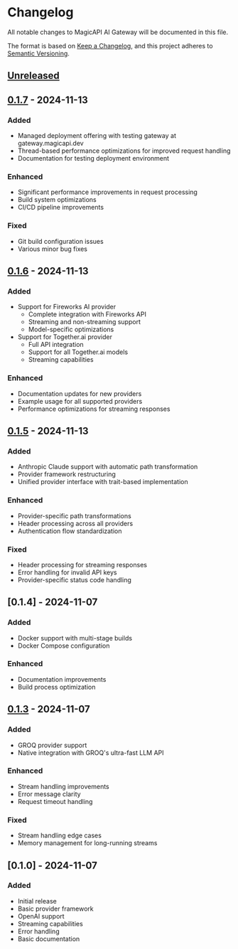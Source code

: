# Changelog

All notable changes to MagicAPI AI Gateway will be documented in this file.

The format is based on [Keep a Changelog](https://keepachangelog.com/en/1.0.0/),
and this project adheres to [Semantic Versioning](https://semver.org/spec/v2.0.0.html).

## [Unreleased]

## [0.1.7] - 2024-11-13
### Added
- Managed deployment offering with testing gateway at gateway.magicapi.dev
- Thread-based performance optimizations for improved request handling
- Documentation for testing deployment environment
### Enhanced
- Significant performance improvements in request processing
- Build system optimizations
- CI/CD pipeline improvements
### Fixed
- Git build configuration issues
- Various minor bug fixes

## [0.1.6] - 2024-11-13
### Added
- Support for Fireworks AI provider
  - Complete integration with Fireworks API
  - Streaming and non-streaming support
  - Model-specific optimizations
- Support for Together.ai provider
  - Full API integration
  - Support for all Together.ai models
  - Streaming capabilities
### Enhanced
- Documentation updates for new providers
- Example usage for all supported providers
- Performance optimizations for streaming responses

## [0.1.5] - 2024-11-13
### Added
- Anthropic Claude support with automatic path transformation
- Provider framework restructuring
- Unified provider interface with trait-based implementation
### Enhanced
- Provider-specific path transformations
- Header processing across all providers
- Authentication flow standardization
### Fixed
- Header processing for streaming responses
- Error handling for invalid API keys
- Provider-specific status code handling

## [0.1.4] - 2024-11-07
### Added
- Docker support with multi-stage builds
- Docker Compose configuration
### Enhanced
- Documentation improvements
- Build process optimization

## [0.1.3] - 2024-11-07
### Added
- GROQ provider support
- Native integration with GROQ's ultra-fast LLM API
### Enhanced
- Stream handling improvements
- Error message clarity
- Request timeout handling
### Fixed
- Stream handling edge cases
- Memory management for long-running streams

## [0.1.0] - 2024-11-07
### Added
- Initial release
- Basic provider framework
- OpenAI support
- Streaming capabilities
- Error handling
- Basic documentation

[Unreleased]: https://github.com/MagicAPI/ai-gateway/compare/v0.1.7...HEAD
[0.1.7]: https://github.com/MagicAPI/ai-gateway/compare/v0.1.6...v0.1.7
[0.1.6]: https://github.com/MagicAPI/ai-gateway/compare/v0.1.5...v0.1.6
[0.1.5]: https://github.com/MagicAPI/ai-gateway/compare/v0.1.4...v0.1.5
[0.1.3]: https://github.com/MagicAPI/ai-gateway/compare/v0.1.0...v0.1.3